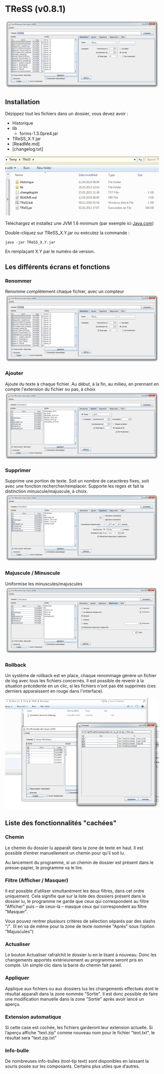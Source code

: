 # TReSS (v0.8.1)

![install-bot](.readme-screenshots/tress_ui.png)

## Installation

Dézippez tout les fichiers dans un dossier, vous devez avoir :

- Historique
- lib
  - forms-1.3.0pre4.jar
- TReSS_X.Y.jar
- [ReadMe.md]
- [changelog.txt]

![install-folder](.readme-screenshots/install_folder.png)

Téléchargez et installez une JVM 1.6 minimum (par exemple ici [Java.com](http://www.java.com/fr/download/))

Double-cliquez sur TReSS_X.Y.jar ou exécutez la commande : 

```
java -jar TReSS_X.Y.jar
```

En remplaçant X.Y par le numéro de version.

## Les différents écrans et fonctions

### Renommer
Renomme complètement chaque fichier, avec un compteur
![features-rename](.readme-screenshots/tress_ui_rename.png)

### Ajouter
Ajoute du texte à chaque fichier.
Au début, à la fin, au milieu, en prennant en compte l'extension du fichier ou pas, à choix
![features-add](.readme-screenshots/tress_ui_add.png)

### Supprimer
Supprime une portion de texte.
Soit un nombre de caractères fixes, soit avec une fonction rechercher/remplacer.
Supporte les regex et fait la distinction minuscule/majuscule, à choix.
![features-delete](.readme-screenshots/tress_ui_delete.png)

### Majuscule / Minuscule
Uniformise les minuscules/majuscules
![features-uppercase](.readme-screenshots/tress_ui_uppercase.png)

### Rollback

Un système de rollback est en place, chaque renommage génère un fichier de log avec tous les fichiers concernés.
Il est possible de revenir à la situation précédente en un clic, si les fichiers n'ont pas été supprimés (ces derniers apparaissent en rouge dans l'interface).

![rollback](.readme-screenshots/tress_ui_rollback.png)

## Liste des fonctionnalités "cachées"

### Chemin

Le chemin du dossier lu apparaît dans la zone de texte en haut. Il est possible d’entrer manuellement un chemin pour qu’il soit lu.

Au lancement du programme, si un chemin de dossier est présent dans le presse-papier, le programme va le lire.

### Filtre (Afficher / Masquer)

Il est possible d’utiliser simultanément les deux filtres, dans cet ordre uniquement. Cela signifie que sur la liste des dossiers présent dans le dossier lu, le programme ne garde que ceux qui correspondent au filtre "Afficher" puis – de ceux-là – masque ceux qui correspondent au filtre "Masquer".

Vous pouvez rentrer plusieurs critères de sélection séparés par des slashs "/". (Il en va de même pour la zone de texte nommée "Après" sous l’option "Majuscules")

### Actualiser

Le bouton Actualiser rafraîchit le dossier lu en le lisant à nouveau. Donc les changements apportés extérieurement au programme seront pris en compte. Un simple clic dans la barre du chemin fait pareil.

### Appliquer

Applique aux fichiers ou aux dossiers lus les changements effectués dont le résultat apparaît dans la zone nommée "Sortie". Il est donc possible de faire une modification manuelle dans la zone "Sortie" après avoir lancé un aperçu.

### Extension automatique

Si cette case est cochée, les fichiers garderont leur extension actuelle. Si l’aperçu affiche "text.zip" comme nouveau nom pour le fichier "text.txt", le résultat sera "text.zip.txt"

### Info-bulle

De nombreuses info-bulles (tool-tip text) sont disponibles en laissant la souris posée sur les composants. Certains plus utiles que d’autres.